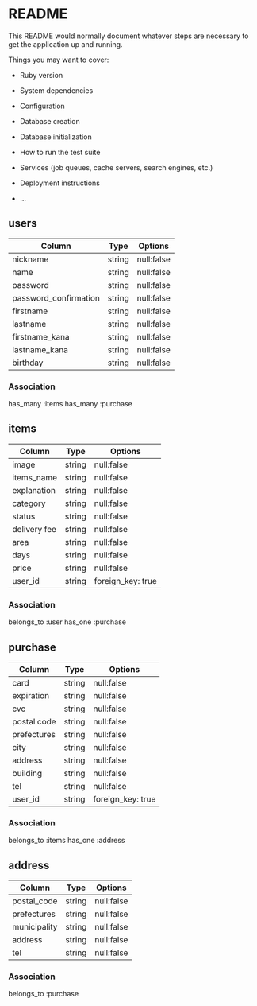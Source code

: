 # README

This README would normally document whatever steps are necessary to get the
application up and running.

Things you may want to cover:

* Ruby version

* System dependencies

* Configuration

* Database creation

* Database initialization

* How to run the test suite

* Services (job queues, cache servers, search engines, etc.)

* Deployment instructions

* ...

## users

|Column               |Type  |Options   |
|---------------------|------|----------|
|nickname             |string|null:false|
|name                 |string|null:false|
|password             |string|null:false|
|password_confirmation|string|null:false|
|firstname            |string|null:false|
|lastname             |string|null:false|
|firstname_kana       |string|null:false|
|lastname_kana        |string|null:false|
|birthday             |string|null:false|


### Association

has_many :items
has_many :purchase

## items

|Column      |Type  |Options          |
|------------|------|-----------------|
|image       |string|null:false       |
|items_name  |string|null:false       |
|explanation |string|null:false       |
|category    |string|null:false       |
|status      |string|null:false       |
|delivery fee|string|null:false       |
|area        |string|null:false       |
|days        |string|null:false       |
|price       |string|null:false       |
|user_id     |string|foreign_key: true|

### Association

belongs_to :user
has_one :purchase

## purchase

|Column     |Type  |Options          |
|-----------|------|-----------------|
|card       |string|null:false       |
|expiration |string|null:false       |
|cvc        |string|null:false       |
|postal code|string|null:false       |
|prefectures|string|null:false       |
|city       |string|null:false       |
|address    |string|null:false       |
|building   |string|null:false       |
|tel        |string|null:false       |
|user_id    |string|foreign_key: true|

### Association

belongs_to :items
has_one :address

## address

|Column      |Type  |Options   |
|------------|------|----------|
|postal_code |string|null:false|
|prefectures |string|null:false|
|municipality|string|null:false|
|address     |string|null:false|
|tel         |string|null:false|

### Association

belongs_to :purchase
